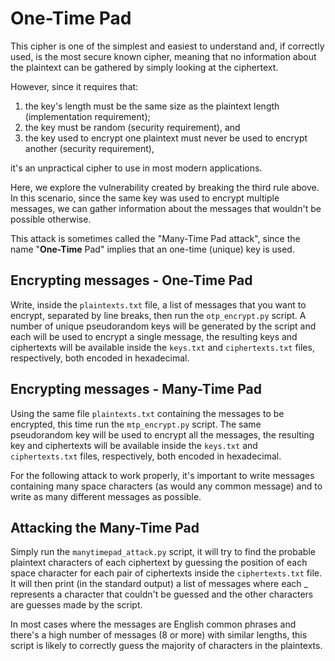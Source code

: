 # One-Time Pad
This cipher is one of the simplest and easiest to understand and, if correctly used, is the most secure known cipher, meaning that no information about
the plaintext can be gathered by simply looking at the ciphertext.

However, since it requires that:
1. the key's length must be the same size as the plaintext length (implementation requirement);
2. the key must be random (security requirement), and
3. the key used to encrypt one plaintext must never be used to encrypt another (security requirement),

it's an unpractical cipher to use in most modern applications.

Here, we explore the vulnerability created by breaking the third rule above. In this scenario, since the same key was used to encrypt multiple messages,
we can gather information about the messages that wouldn't be possible otherwise.

This attack is sometimes called the "Many-Time Pad attack", since the name "**One-Time** Pad" implies that an one-time (unique) key is used.

## Encrypting messages - One-Time Pad
Write, inside the `plaintexts.txt` file, a list of messages that you want to encrypt, separated by line breaks, then run the `otp_encrypt.py` script.
A number of unique pseudorandom keys will be generated by the script and each will be used to encrypt a single message, the resulting keys and ciphertexts will
be available inside the `keys.txt` and `ciphertexts.txt` files, respectively, both encoded in hexadecimal.

## Encrypting messages - Many-Time Pad
Using the same file `plaintexts.txt` containing the messages to be encrypted, this time run the `mtp_encrypt.py` script. The same pseudorandom key will
be used to encrypt all the messages, the resulting key and ciphertexts will be available inside the `keys.txt` and `ciphertexts.txt` files, respectively, both encoded in hexadecimal.

For the following attack to work properly, it's important to write messages containing many space characters (as would any common message) and to write as
many different messages as possible.

## Attacking the Many-Time Pad
Simply run the `manytimepad_attack.py` script, it will try to find the probable plaintext characters of each ciphertext by guessing the position of each
space character for each pair of ciphertexts inside the `ciphertexts.txt` file. It will then print (in the standard output) a list of messages where
each _ represents a character that couldn't be guessed and the other characters are guesses made by the script.

In most cases where the messages are English common phrases and there's a high number of messages (8 or more) with similar lengths, this script is likely
to correctly guess the majority of characters in the plaintexts.
